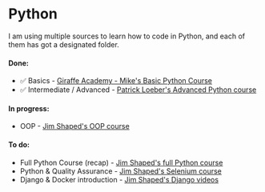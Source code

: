 # Python

I am using multiple sources to learn how to code in Python, and each of them has got a designated folder.
#### Done:
* ✅ Basics - [Giraffe Academy - Mike's Basic Python Course](https://youtu.be/rfscVS0vtbw)
* ✅ Intermediate / Advanced - [Patrick Loeber's Advanced Python course](https://youtu.be/HGOBQPFzWKo)
#### In progress:
* OOP - [Jim Shaped's OOP course](https://youtu.be/Ej_02ICOIgs)
#### To do:
* Full Python Course (recap) - [Jim Shaped's full Python course](https://youtu.be/m0LdKZ-prto)
* Python & Quality Assurance - [Jim Shaped's Selenium course](https://www.youtube.com/playlist?list=PLOkVupluCIjtdAJ7067yDWf_HGJR0Nom5)
* Django & Docker introduction - [Jim Shaped's Django videos](https://www.youtube.com/playlist?list=PLOkVupluCIjvORWaF4kG-sXLgbVemYpEi)
